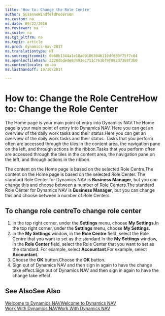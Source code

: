 ```yaml
---
title: 'How to: Change the Role Centre'
author: SusanneWindfeldPedersen
ms.custom: na
ms.date: 09/22/2016
ms.reviewer: na
ms.suite: na
ms.tgt_pltfrm: na
ms.topic: article
ms.prod: dynamics-nav-2017
ms.translationtype: HT
ms.sourcegitcommit: 6b60b1344a1e18ad91863046110df880f75f7c04
ms.openlocfilehash: 2220dbdede8d493ec711c763bf9f092d7368f3b0
ms.contentlocale: en-au
ms.lasthandoff: 10/16/2017

---
```


# <a name="how-to-change-the-role-center"></a><span data-ttu-id="23414-102">How to: Change the Role Centre</span><span class="sxs-lookup"><span data-stu-id="23414-102">How to: Change the Role Center</span></span>
<span data-ttu-id="23414-103">The Home page is your main point of entry into Dynamics NAV.</span><span class="sxs-lookup"><span data-stu-id="23414-103">The Home page is your main point of entry into Dynamics NAV.</span></span> <span data-ttu-id="23414-104">Here you can get an overview of the daily work tasks and their status.</span><span class="sxs-lookup"><span data-stu-id="23414-104">Here you can get an overview of the daily work tasks and their status.</span></span> <span data-ttu-id="23414-105">Tasks that you perform often are accessed through the tiles in the content area, the navigation pane on the left, and through actions in the ribbon.</span><span class="sxs-lookup"><span data-stu-id="23414-105">Tasks that you perform often are accessed through the tiles in the content area, the navigation pane on the left, and through actions in the ribbon.</span></span>

<span data-ttu-id="23414-106">The content on the Home page is based on the selected Role Centre.</span><span class="sxs-lookup"><span data-stu-id="23414-106">The content on the Home page is based on the selected Role Center.</span></span> <span data-ttu-id="23414-107">The standard Role Center for Dynamics NAV is **Business Manager**, but you can change this and choose between a number of Role Centers.</span><span class="sxs-lookup"><span data-stu-id="23414-107">The standard Role Center for Dynamics NAV is **Business Manager**, but you can change this and choose between a number of Role Centers.</span></span>

## <a name="to-change-role-center"></a><span data-ttu-id="23414-108">To change role centre</span><span class="sxs-lookup"><span data-stu-id="23414-108">To change role center</span></span>
1. <span data-ttu-id="23414-109">In the top right corner, under the **Settings** menu, choose **My Settings**.</span><span class="sxs-lookup"><span data-stu-id="23414-109">In the top right corner, under the **Settings** menu, choose **My Settings**.</span></span>
2. <span data-ttu-id="23414-110">In the **My Settings** window, in the **Role Centre** field, select the Role Centre that you want to set as the standard.</span><span class="sxs-lookup"><span data-stu-id="23414-110">In the **My Settings** window, in the **Role Center** field, select the Role Center that you want to set as the standard.</span></span> <span data-ttu-id="23414-111">For example, select **Accountant**.</span><span class="sxs-lookup"><span data-stu-id="23414-111">For example, select **Accountant**.</span></span>
3. <span data-ttu-id="23414-112">Choose the **OK** button.</span><span class="sxs-lookup"><span data-stu-id="23414-112">Choose the **OK** button.</span></span>
4. <span data-ttu-id="23414-113">Sign out of Dynamics NAV and then sign in again to have the change take effect.</span><span class="sxs-lookup"><span data-stu-id="23414-113">Sign out of Dynamics NAV and then sign in again to have the change take effect.</span></span>

## <a name="see-also"></a><span data-ttu-id="23414-114">See Also</span><span class="sxs-lookup"><span data-stu-id="23414-114">See Also</span></span>
[<span data-ttu-id="23414-115">Welcome to Dynamics NAV</span><span class="sxs-lookup"><span data-stu-id="23414-115">Welcome to Dynamics NAV</span></span>](across-get-started.md)  
[<span data-ttu-id="23414-116">Work With Dynamics NAV</span><span class="sxs-lookup"><span data-stu-id="23414-116">Work With Dynamics NAV</span></span>](ui-work-product.md)  

